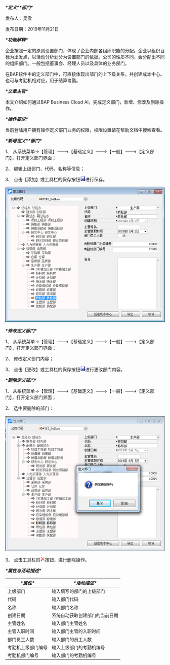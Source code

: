 ***\*定义\*******\*部门\****

发布人：吴雪

发布日期：2019年11月21日

***\*功能解释\****

企业按照一定的原则设置部门，体现了企业内部各组织职能的分配。企业以组织目标为出发点，以活动分析划分为设置部门的依据。公司的性质不同，会分配出不同的组织部门。一般包括董事会、经理人员以及具体的业务部门。

在BAP软件中的定义部门中，可直接体现出部门的上下级关系，并创建成本中心。也可与考勤机相对应，用于结算考勤。

 

***\*文章主旨\****

本文介绍如何通过BAP Business Cloud AI，完成定义部门，新增、修改及删除操作。

***\*操作要求\****

当前登陆用户拥有操作定义部门业务的权限，权限设置请在帮助文档中搜索查看。

***\*新增定义\*******\*部门\****

1、 从系统菜单->【管理】--->【基础定义】--->【一般】--->【定义部门】，打开定义部门界面；

2、 编辑上级部门、代码、名称等信息；

3、 点击【添加】或工具栏的保存按钮![img](zsk_rlzy_dy/common/保存.png)进行保存。

![img](zsk_rlzy_dy/定义部门1.png) 

***\*修改定义部门\****

1、 从系统菜单->【管理】--->【基础定义】--->【一般】--->【定义部门】，打开定义部门界面；

2、 修改定义部门内容；

3、 点击【更改】或工具栏的保存按钮![img](zsk_rlzy_dy/common/保存.png)进行更改部门内容。

***\*删除定义部门****

1、 从系统菜单->【管理】--->【基础定义】--->【一般】--->【定义部门】，打开定义部门界面；

2、 选中要删除的部门：

![img](zsk_rlzy_dy/定义部门2.png) 

3、 点击工具栏的![img](zsk_rlzy_dy/删除.png)按钮，进行删除操作。

***\*属性与活动描述\****

| ***\*属性\****     | ***\*活动描述\****             |
| ------------------ | ------------------------------ |
| 上级部门           | 输入填写的部门的上级部门       |
| 代码               | 输入部门代码                   |
| 名称               | 输入部门名称                   |
| 创建日期           | 系统自动获取创建部门的当前日期 |
| 主管姓名           | 输入部门主管姓名               |
| 主管入职时间       | 输入部门主管的入职时间         |
| 部门员工人数       | 输入部门的员工人数             |
| 考勤机上级部门编号 | 输入上级部门的考勤机编号       |
| 考勤机部门编号     | 输入部门的考勤机编号           |

 

 
